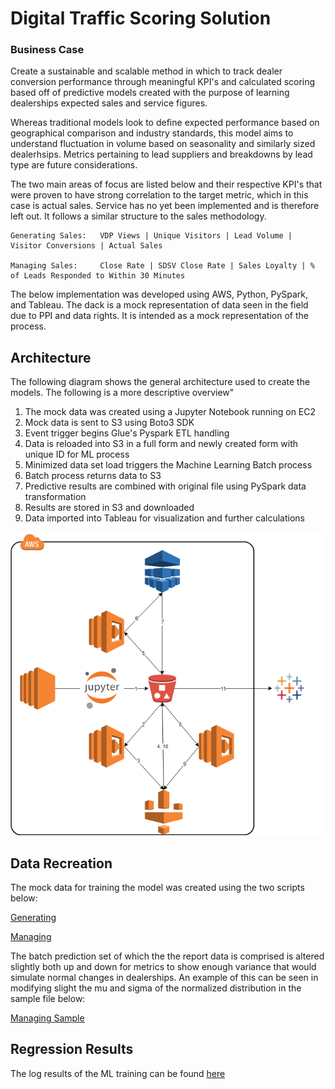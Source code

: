 # Digital Traffic Scoring Solution

### Business Case

Create a sustainable and scalable method in which to track dealer conversion performance through meaningful KPI's and calculated scoring based off of predictive models created with the purpose of learning dealerships expected sales and service figures.

Whereas traditional models look to define expected performance based on geographical comparison and industry standards, this model aims to understand fluctuation in volume based on seasonality and similarly sized dealerhsips. Metrics pertaining to lead suppliers and breakdowns by lead type are future considerations.

The two main areas of focus are listed below and their respective KPI's that were proven to have strong correlation to the target metric, which in this case is actual sales. Service has no yet been implemented and is therefore left out. It follows a similar structure to the sales methodology.

```
Generating Sales:   VDP Views | Unique Visitors | Lead Volume | Visitor Conversions | Actual Sales

Managing Sales:     Close Rate | SDSV Close Rate | Sales Loyalty | % of Leads Responded to Within 30 Minutes

```

The below implementation was developed using AWS, Python, PySpark, and Tableau. The dack is a mock representation of data seen in the field due to PPI and data rights. It is intended as a mock representation of the process.

## Architecture

The following diagram shows the general architecture used to create the models. The following is a more descriptive overview"

1. The mock data was created using a Jupyter Notebook running on EC2
2. Mock data is sent to S3 using Boto3 SDK
3. Event trigger begins Glue's Pyspark ETL handling
4. Data is reloaded into S3 in a full form and newly created form with unique ID for ML process
5. Minimized data set load triggers the Machine Learning Batch process
6. Batch process returns data to S3 
7. Predictive results are combined with original file using PySpark data transformation
8. Results are stored in S3 and downloaded
9. Data imported into Tableau for visualization and further calculations


![alt text](/Images/AWS_Data_Flow.png)


## Data Recreation

The mock data for training the model was created using the two scripts below:

[Generating](/bdc_generating_data_generator.ipynb)

[Managing](/bdc_managing_data_generator_training.ipynb)

The batch prediction set of which the the report data is comprised is altered slightly both up and down for metrics to show enough variance that would simulate normal changes in dealerships. An example of this can be seen in modifying slight the mu and sigma of the normalized distribution in the sample file below:

[Managing Sample](/bdc_managing_data_generator_altered.ipynb)



## Regression Results

The log results of the ML training can be found [here](/MLOutput.txt) 

